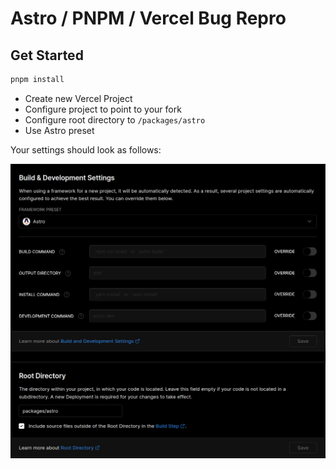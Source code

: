 # Astro / PNPM / Vercel Bug Repro

## Get Started

```sh
pnpm install
```

- Create new Vercel Project
- Configure project to point to your fork
- Configure root directory to `/packages/astro`
- Use Astro preset

Your settings should look as follows:

![vercel settings](./vercel_settings.png)
